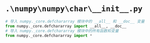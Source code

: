 # `.\numpy\numpy\char\__init__.py`

```py
# 导入 numpy._core.defchararray 模块中的 __all__ 和 __doc__ 变量
from numpy._core.defchararray import __all__, __doc__
# 导入 numpy._core.defchararray 模块中的所有函数和变量
from numpy._core.defchararray import *
```